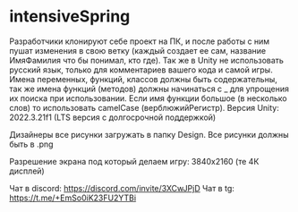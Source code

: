 # intensiveSpring

Разработчики клонируют себе проект на ПК, и после работы с ним пушат изменения в свою ветку (каждый создает ее сам, название ИмяФамилия что бы понимал, кто где). 
Так же в Unity не использовать русский язык, только для комментариев вашего кода и самой игры.
Имена переменных, функций, классов должны быть содержательны, так же имена функций (методов) должны начинаться с _ для упрощения их поиска при использовании.
Если имя функции большое (в несколько слов) то использовать camelCase (верблюжийРегистр).
Версия Unity: 2022.3.21f1 (LTS версия с долгосрочной поддержкой)

Дизайнеры все рисунки загружать в папку Design. Все рисунки должны быть в .png 

Разрешение экрана под который делаем игру: 3840x2160 (те 4К дисплей)

Чат в discord: https://discord.com/invite/3XCwJPjD
Чат в tg: https://t.me/+EmSo0iK23FU2YTBi
